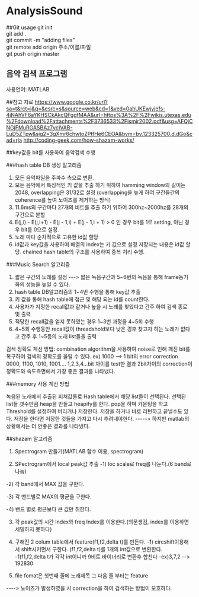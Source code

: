 # AnalysisSound

##Git usage
git init        
git add .       
git commit -m "adding files"  
git remote add origin 주소/이름/파일    
git push origin master  

## 음악 검색 프로그램

사용언어: MATLAB

##참고 자료
https://www.google.co.kr/url?sa=t&rct=j&q=&esrc=s&source=web&cd=1&ved=0ahUKEwjyjefs-4jNAhVF6aYKHSCkAkcQFggfMAA&url=https%3A%2F%2Fwikis.utexas.edu%2Fdownload%2Fattachments%2F3736533%2Fismir2002.pdf&usg=AFQjCNGjFMuRGASBAz7ycIVAB-LuD5ZTpw&sig2=3gXmr6chwtoZPtfHe6CEOA&bvm=bv.123325700,d.dGo&cad=rja
http://coding-geek.com/how-shazam-works/

##key값을 bit를 사용하여 음악검색 수행

###hash table DB 생성 알고리즘

1. 모든 음악파일을 주파수 측으로 변환.
2. 모든 음악에서 특징적인 키 값을 추출 하기 위하여 hamming window의 길이는 2048, overlapping은 31/32로 설정
(overlapping을 높게 하여 구간들간의 coherence를 높여 노이즈를 제거하는 방식)
3. 11.6ms의 구간마다 27개의 비트를 추출 하기 위하여 300hz~2000hz를 28개의 구간으로 분할
4. E(j,i) - E(j,i+1) -  E(j - 1,i) + E(j - 1,i + 1) > 0 인 경우 bit를 1로 setting, 아닌 경우 bit를 0으로 설정.
5. 노래 마다 순차적으로 고유한 id값 할당
6. id값과 key값을 사용하여 배열의 index는 키 값으로 설정 저장되는 내용은 id값 할당.
chained hash table의 구조를 사용하여 중복 처리 수행.


###Music Search 알고리즘

1. 짧은 구간의 노래를 설정
---> 짧은 녹음구간과 5~6번의 녹음을 통해 frame동기화의 성능을 높일 수 있다.
2. hash table DB알고리즘의 1~4번 수행을 통해 key값 추출
3. 키 값을 통해 hash table에 접근 및 해당 되는 id를 count한다.
4. 사용자가 지정한 recall값과 같거나 높을 시 노래를 찾았다고 간주 하여 검색 종료 및 출력
5. 적당한 recall값을 얻지 못하였는 경우 1~3번 과정을 4~5회 수행
6. 4~5회 수행동안 recall값이 threadshold보다 낮은 경후 찾고자 하는 노래가 없다고 간주 후 1~5등의 노래 list들을 출력

검색 정확도 계선 방법: combination algorithm을 사용하여 noise로 인해 깨진 bit를 복구하여 검색의 정확도를 올릴 수 있다.
ex) 1000 --> 1 bit의 error correction 0000, 1100, 1010, 1001....
1,2,3,4...bit 차이를 test한 결과 2bit차이의 correction이 정확도와 속도측면에서 가장 좋은 결과를 나타냈다.

###memory 사용 계선 방법

녹음된 노래에서 추출된 피쳐값들로 Hash table에서 해당 list들이 선택된다.
선택된 list들 갯수만큼 heap을 만들고 heapify를 한다.
pop을 하며 카운팅을 하고 Threshold를 설정하여 버리거나 저장한다.
저장을 하거나 바로 리턴하고 끝낼수도 있다.
저장을 한다면 저장한 것들을 가지고 다시 추려내야한다.
-----> 하지만 matlab의 상황에서는 더 안좋은 결과를 나타냈다.

##shazam 알고리즘

1. Spectrogram 만들기(MATLAB 함수 이용, spectrogram)

2. SPectrogram에서 local peak값 추출
 -1) loc scale로 freq를 나눈다.(6 band로 나눔)
 
 -2) 각 band에서 MAX 값을 구한다.
 
 -3) 각 밴드별로 MAX의 평균을 구한다.
 
 -4) 밴드 별로 평균보다 큰 값만 취한다.

3. 각 peak값의 시간 Index와 freq Index를 이용한다.(의문생김, index를 이용하면 세밀하지 못하다)

4. 구해진 2 colum table에서 feature(f1,f2,delta t)를 만든다.
 -1) circshift이용해서 shift시키면서 구한다.
 (f1,f2,delta t)를 1개의 int값으로 변환한다.
 -1)f1,f2,delta t가 각각 int이니까 9비트 바이너리로 변환후 합친다
 -ex)3,7,2 --> 192830
6. file fomat은 첫번째 줄에 노래제목 그 다음 줄 부터는 feature

----> 노이즈가 발생하였을 시 correction을 하여 검색하는 방법이 모호하다.
